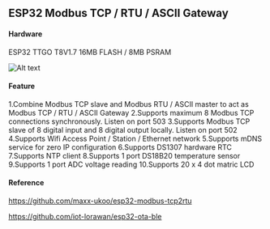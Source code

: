 ## ESP32 Modbus TCP / RTU / ASCII Gateway

#### Hardware
ESP32 TTGO T8V1.7 16MB FLASH / 8MB PSRAM

![Alt text](Hardware.jpg?raw=true "Hardware")

#### Feature
1.Combine Modbus TCP slave and Modbus RTU / ASCII master to act as Modbus TCP / RTU / ASCII Gateway
2.Supports maximum 8 Modbus TCP connections synchronously. Listen on port 503
3.Supports Modbus TCP slave of 8 digital input and 8 digital output locally. Listen on port 502
4.Supports Wifi Access Point / Station / Ethernet network
5.Supports mDNS service for zero IP configuration
6.Supports DS1307 hardware RTC
7.Supports NTP client
8.Supports 1 port DS18B20 temperature sensor
9.Supports 1 port ADC voltage reading
10.Supports 20 x 4 dot matric LCD

#### Reference

https://github.com/maxx-ukoo/esp32-modbus-tcp2rtu

https://github.com/iot-lorawan/esp32-ota-ble